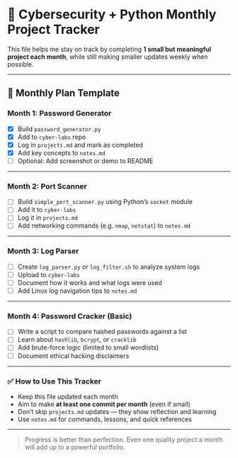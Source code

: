 # 📆 Cybersecurity + Python Monthly Project Tracker

This file helps me stay on track by completing **1 small but meaningful project each month**, while still making smaller updates weekly when possible.

---

## 🔹 Monthly Plan Template

### Month 1: Password Generator
- [x] Build `password_generator.py`
- [x] Add to `cyber-labs` repo
- [x] Log in `projects.md` and mark as completed
- [x] Add key concepts to `notes.md`
- [ ] Optional: Add screenshot or demo to README

---

### Month 2: Port Scanner
- [ ] Build `simple_port_scanner.py` using Python’s `socket` module
- [ ] Add it to `cyber-labs`
- [ ] Log it in `projects.md`
- [ ] Add networking commands (e.g. `nmap`, `netstat`) to `notes.md`

---

### Month 3: Log Parser
- [ ] Create `log_parser.py` or `log_filter.sh` to analyze system logs
- [ ] Upload to `cyber-labs`
- [ ] Document how it works and what logs were used
- [ ] Add Linux log navigation tips to `notes.md`

---

### Month 4: Password Cracker (Basic)
- [ ] Write a script to compare hashed passwords against a list
- [ ] Learn about `hashlib`, `bcrypt`, or `cracklib`
- [ ] Add brute-force logic (limited to small wordlists)
- [ ] Document ethical hacking disclaimers

---

### ✅ How to Use This Tracker
- Keep this file updated each month
- Aim to make **at least one commit per month** (even if small)
- Don’t skip `projects.md` updates — they show reflection and learning
- Use `notes.md` for commands, lessons, and quick references

---

> Progress is better than perfection. Even one quality project a month will add up to a powerful portfolio.
